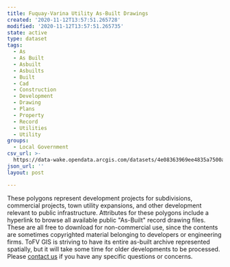 ```yaml
---
title: Fuquay-Varina Utility As-Built Drawings
created: '2020-11-12T13:57:51.265728'
modified: '2020-11-12T13:57:51.265735'
state: active
type: dataset
tags:
  - As
  - As Built
  - Asbuilt
  - Asbuilts
  - Built
  - Cad
  - Construction
  - Development
  - Drawing
  - Plans
  - Property
  - Record
  - Utilities
  - Utility
groups:
  - Local Government
csv_url: >-
  https://data-wake.opendata.arcgis.com/datasets/4e08363969ee4835a7500a0069eab400_0.csv?outSR=%7B%22latestWkid%22%3A2264%2C%22wkid%22%3A102719%7D
json_url: ''
layout: post

---
```

These polygons represent development projects for subdivisions, commercial projects, town utility expansions, and other development relevant to public infrastructure. Attributes for these polygons include a hyperlink to browse all available public &quot;As-Built&quot; record drawing files. These are all free to download for non-commercial use, since the contents are sometimes copyrighted material belonging to developers or engineering firms. ToFV GIS is striving to have its entire as-built archive represented spatially, but it will take some time for older developments to be processed. Please <a href='mailto:gis@fuquay-varina.org' target='_blank'>contact us</a> if you have any specific questions or concerns.
